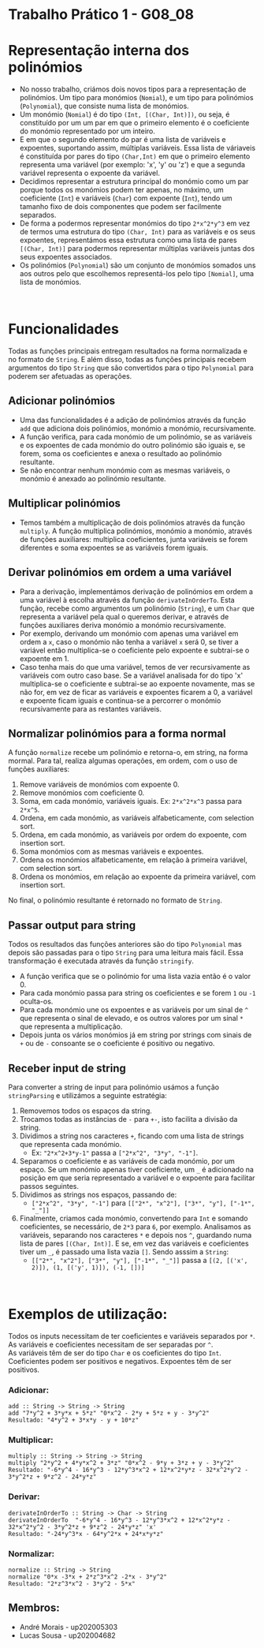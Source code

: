 # Trabalho Prático 1 - G08_08

# Representação interna dos polinómios
- No nosso trabalho, criámos dois novos tipos para a representação de polinómios. Um tipo para monómios (`Nomial`), e um tipo para polinómios (`Polynomial`), que consiste numa lista de monómios.
- Um monómio (`Nomial`) é do tipo `(Int, [(Char, Int)])`, ou seja, é constituído por um um par em que o primeiro elemento é o coeficiente do monómio representado por um inteiro. 
- E em que o segundo elemento do par é uma lista de variáveis e expoentes, suportando assim, múltiplas variáveis. Essa lista de váriaveis é constituída por pares do tipo `(Char,Int)` em que o primeiro elemento representa uma variável (por exemplo: 'x', 'y' ou 'z') e que a segunda variável representa o expoente da variável. 
- Decidimos representar a estrutura principal do monómio como um par porque todos os monómios podem ter apenas, no máximo, um coeficiente (`Int`) e variáveis (`Char`) com expoente (`Int`), tendo um tamanho fixo de dois componentes que podem ser facilmente separados.
- De forma a podermos representar monómios do tipo `2*x^2*y^3` em vez de termos uma estrutura do tipo `(Char, Int)` para as variáveis e os seus expoentes, representámos essa estrutura como uma lista de pares `[(Char, Int)]` para podermos representar múltiplas variáveis juntas dos seus expoentes associados.
- Os polinómios (`Polynomial`) são um conjunto de monómios somados uns aos outros pelo que escolhemos representá-los pelo tipo `[Nomial]`, uma lista de monómios.

<br>

# Funcionalidades
Todas as funções principais entregam resultados na forma normalizada e no formato de `String`. E além disso, todas as funções principais recebem argumentos do tipo `String` que são convertidos para o tipo `Polynomial` para poderem ser afetuadas as operações.

## Adicionar polinómios
- Uma das funcionalidades é a adição de polinómios através da função `add` que adiciona dois polinómios, monómio a monómio, recursivamente. 
- A função verifica, para cada monómio de um polinómio, se as variáveis e os expoentes de cada monómio do outro polinómio são iguais e, se forem, soma os coeficientes e anexa o resultado ao polinómio resultante.
- Se não encontrar nenhum monómio com as mesmas variáveis, o monómio é anexado ao polinómio resultante.

## Multiplicar polinómios
- Temos também a multiplicação de dois polinómios através da função `multiply`. A função multiplica polinómios, monómio a monómio, através de funções auxiliares: multiplica coeficientes, junta variáveis se forem diferentes e soma expoentes se as variáveis forem iguais.

## Derivar polinómios em ordem a uma variável
- Para a derivação, implementámos derivação de polinómios em ordem a uma variável à escolha através da função `derivateInOrderTo`. Esta função, recebe como argumentos um polinómio (`String`), e um `Char` que representa a variável pela qual o queremos derivar, e através de funções auxiliares deriva monómio a monómio recursivamente. 
- Por exemplo, derivando um monómio com apenas uma variável em ordem a `x`, caso o monómio não tenha a variável `x` será 0, se tiver a variável então multiplica-se o coeficiente pelo expoente e subtrai-se o expoente em 1. 
- Caso tenha mais do que uma variável, temos de ver recursivamente as variáveis com outro caso base. Se a variável analisada for do tipo 'x' multiplica-se o coeficiente e subtrai-se ao expoente novamente, mas se não for, em vez de ficar as variáveis e expoentes ficarem a 0, a variável e expoente ficam iguais e continua-se a percorrer o monómio recursivamente para as restantes variáveis. 

## Normalizar polinómios para a forma normal
  A função `normalize` recebe um polinómio e retorna-o, em string, na forma mormal. Para tal, realiza algumas operações, em ordem, com o uso de funções auxiliares:
  
  1. Remove variáveis de monómios com expoente 0.
  2. Remove monómios com coeficiente 0.
  3. Soma, em cada monómio, variáveis iguais. Ex: `2*x^2*x^3` passa para `2*x^5`.
  4. Ordena, em cada monómio, as variáveis alfabeticamente, com selection sort.
  5. Ordena, em cada monómio, as variáveis por ordem do expoente, com insertion sort.
  6. Soma monómios com as mesmas variáveis e expoentes.
  7. Ordena os monómios alfabeticamente, em relação à primeira variável, com selection sort.
  8. Ordena os monómios, em relação ao expoente da primeira variável, com insertion sort.
   
   No final, o polinómio resultante é retornado no formato de `String`. 
   

## Passar output para string
Todos os resultados das funções anteriores são do tipo `Polynomial` mas depois são passadas para o tipo `String` para uma leitura mais fácil. Essa transformação é executada através da função `stringify`. 
- A função verifica que se o polinómio for uma lista vazia então é o valor 0.
- Para cada monómio passa para string os coeficientes e se forem `1` ou `-1` oculta-os.
- Para cada monómio une os expoentes e as variáveis por um sinal de `^` que representa o sinal de elevado, e os outros valores por um sinal `*` que representa a multiplicação.
- Depois junta os vários monómios já em string por strings com sinais de `+` ou de `-` consoante se o coeficiente é positivo ou negativo.

## Receber input de string
Para converter a string de input para polinómio usámos a função `stringParsing` e utilizámos a seguinte estratégia:

1. Removemos todos os espaços da string.
2. Trocamos todas as instâncias de `-` para `+-`, isto facilita a divisão da string.
3. Dividimos a string nos caracteres `+`, ficando com uma lista de strings que representa cada monómio. 
   - Ex: `"2*x^2+3*y-1"` passa a `["2*x^2", "3*y", "-1"]`.
4. Separamos o coeficiente e as variáveis de cada monómio, por um espaço. Se um monómio apenas tiver coeficiente, um `_` é adicionado na posição em que seria representado a variável e o expoente para facilitar passos seguintes.
5. Dividimos as strings nos espaços, passando de: 
   - `["2*x^2", "3*y", "-1"]` para `[["2*", "x^2"], ["3*", "y"], ["-1*", "_"]]`
6. Finalmente, criamos cada monómio, convertendo para `Int` e somando coeficientes, se necessário, de `2*3` para `6`, por exemplo. Analisamos as variáveis, separando nos caracteres `*` e depois nos `^`, guardando numa lista de pares `[(Char, Int)]`. E se, em vez das variáveis e coeficientes tiver um `_`, é passado uma lista vazia `[]`. Sendo asssim a `String`: 
   - `[["2*", "x^2"], ["3*", "y"], ["-1*", "_"]]` passa a `[(2, [('x', 2)]), (1, [('y', 1)]), (-1, [])]`

<br>

# Exemplos de utilização:
Todos os inputs necessitam de ter coeficientes e variáveis separados por `*`.<br>
As variáveis e coeficientes necessitam de ser separadas por `^`.<br>
As variáveis têm de ser do tipo `Char` e os coeficientes do tipo `Int`.<br>
Coeficientes podem ser positivos e negativos. Expoentes têm de ser positivos.

### Adicionar:
    add :: String -> String -> String
    add "7*y^2 + 3*y*x + 5*z" "0*x^2 - 2*y + 5*z + y - 3*y^2"
    Resultado: "4*y^2 + 3*x*y - y + 10*z"

### Multiplicar:
    multiply :: String -> String -> String
    multiply "2*y^2 + 4*y*x^2 + 3*z" "0*x^2 - 9*y + 3*z + y - 3*y^2"
    Resultado: "-6*y^4 - 16*y^3 - 12*y^3*x^2 + 12*x^2*y*z - 32*x^2*y^2 - 3*y^2*z + 9*z^2 - 24*y*z"

### Derivar:
    derivateInOrderTo :: String -> Char -> String
    derivateInOrderTo  "-6*y^4 - 16*y^3 - 12*y^3*x^2 + 12*x^2*y*z - 32*x^2*y^2 - 3*y^2*z + 9*z^2 - 24*y*z" 'x'
    Resultado: "-24*y^3*x - 64*y^2*x + 24*x*y*z"

### Normalizar:
    normalize :: String -> String
    normalize "0*x -3*x + 2*z^3*x^2 -2*x - 3*y^2"
    Resultado: "2*z^3*x^2 - 3*y^2 - 5*x"

## Membros:
- André Morais  - up202005303
- Lucas Sousa - up202004682

